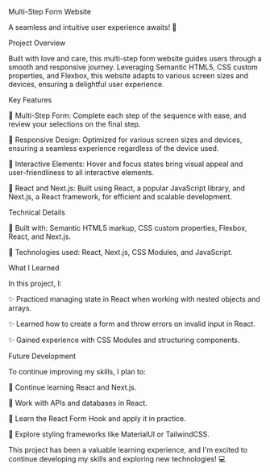 Multi-Step Form Website

A seamless and intuitive user experience awaits! 🚀

Project Overview

Built with love and care, this multi-step form website guides users through a smooth and responsive journey. Leveraging Semantic HTML5, CSS custom properties, and Flexbox, this website adapts to various screen sizes and devices, ensuring a delightful user experience.

Key Features

🔹 Multi-Step Form: Complete each step of the sequence with ease, and review your selections on the final step.

🔹 Responsive Design: Optimized for various screen sizes and devices, ensuring a seamless experience regardless of the device used.

🔹 Interactive Elements: Hover and focus states bring visual appeal and user-friendliness to all interactive elements.

🔹 React and Next.js: Built using React, a popular JavaScript library, and Next.js, a React framework, for efficient and scalable development.

Technical Details

🔹 Built with: Semantic HTML5 markup, CSS custom properties, Flexbox, React, and Next.js.

🔹 Technologies used: React, Next.js, CSS Modules, and JavaScript.

What I Learned

In this project, I:

✨ Practiced managing state in React when working with nested objects and arrays.

✨ Learned how to create a form and throw errors on invalid input in React.

✨ Gained experience with CSS Modules and structuring components.

Future Development

To continue improving my skills, I plan to:

🔹 Continue learning React and Next.js.

🔹 Work with APIs and databases in React.

🔹 Learn the React Form Hook and apply it in practice.

🔹 Explore styling frameworks like MaterialUI or TailwindCSS.

This project has been a valuable learning experience, and I'm excited to continue developing my skills and exploring new technologies! 💻


